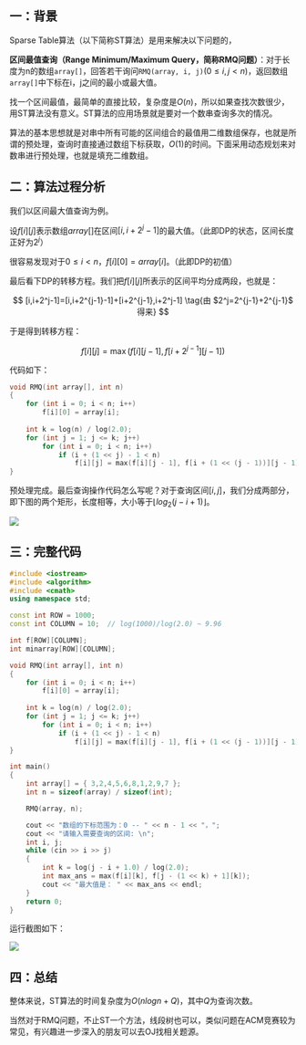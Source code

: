## 一：背景

Sparse Table算法（以下简称ST算法）是用来解决以下问题的，

**区间最值查询（Range Minimum/Maximum Query，简称RMQ问题）**：对于长度为n的数组`array[]`，回答若干询问`RMQ(array, i, j)`$(0 ≤ i, j < n)$，返回数组`array[]`中下标在i，j之间的最小或最大值。

找一个区间最值，最简单的直接比较，复杂度是$O(n)$，所以如果查找次数很少，用ST算法没有意义。ST算法的应用场景就是要对一个数串查询多次的情况。

算法的基本思想就是对串中所有可能的区间组合的最值用二维数组保存，也就是所谓的预处理，查询时直接通过数组下标获取，$O(1)$的时间。下面采用动态规划来对数串进行预处理，也就是填充二维数组。

## 二：算法过程分析

我们以区间最大值查询为例。

设$f[i][j]$表示数组$array[]$在区间$[i,i+2^j-1]$的最大值。（此即DP的状态，区间长度正好为$2^j$）

很容易发现对于$0≤i<n$，$f[i][0]=array[i]$。（此即DP的初值）

最后看下DP的转移方程。我们把$f[i][j]$所表示的区间平均分成两段，也就是：

$$
[i,i+2^j-1]=[i,i+2^{j-1}-1]+[i+2^{j-1},i+2^j-1] \tag{由 $2^j=2^{j-1}+2^{j-1}$ 得来}
$$

于是得到转移方程：

$$
f[i][j]=\max(f[i][j-1],f[i+2^{j-1}][j-1])
$$

代码如下：

```c++
void RMQ(int array[], int n)
{
    for (int i = 0; i < n; i++)
        f[i][0] = array[i];
        
    int k = log(n) / log(2.0);
    for (int j = 1; j <= k; j++)
        for (int i = 0; i < n; i++)
            if (i + (1 << j) - 1 < n)
                f[i][j] = max(f[i][j - 1], f[i + (1 << (j - 1))][j - 1]);
}
```

预处理完成。最后查询操作代码怎么写呢？对于查询区间$[i,j]$，我们分成两部分，即下图的两个矩形，长度相等，大小等于$⌊log_2(j-i+1)⌋$。

![](http://oi0fekpsr.bkt.clouddn.com/SparseTable%E7%AE%97%E6%B3%95_1.png)

## 三：完整代码

```c++
#include <iostream>
#include <algorithm>
#include <cmath>
using namespace std;

const int ROW = 1000;
const int COLUMN = 10;  // log(1000)/log(2.0) ~ 9.96

int f[ROW][COLUMN];
int minarray[ROW][COLUMN];

void RMQ(int array[], int n)
{
    for (int i = 0; i < n; i++)
        f[i][0] = array[i];
        
    int k = log(n) / log(2.0);
    for (int j = 1; j <= k; j++)
        for (int i = 0; i < n; i++)
            if (i + (1 << j) - 1 < n)
                f[i][j] = max(f[i][j - 1], f[i + (1 << (j - 1))][j - 1]);
}

int main()
{
    int array[] = { 3,2,4,5,6,8,1,2,9,7 };
    int n = sizeof(array) / sizeof(int);

    RMQ(array, n);

    cout << "数组的下标范围为：0 -- " << n - 1 << "，";
    cout << "请输入需要查询的区间: \n";
    int i, j;
    while (cin >> i >> j)
    {
        int k = log(j - i + 1.0) / log(2.0);
        int max_ans = max(f[i][k], f[j - (1 << k) + 1][k]);
        cout << "最大值是： " << max_ans << endl;
    }
    return 0;
}
```

运行截图如下：

![](http://oi0fekpsr.bkt.clouddn.com/SparseTable%E7%AE%97%E6%B3%95_2.png)

## 四：总结

整体来说，ST算法的时间复杂度为$O(nlogn+Q)$，其中$Q$为查询次数。

当然对于RMQ问题，不止ST一个方法，线段树也可以，类似问题在ACM竞赛较为常见，有兴趣进一步深入的朋友可以去OJ找相关题源。
